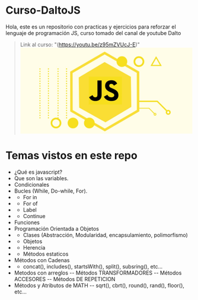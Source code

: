 # Curso-DaltoJS
Hola, este es un repositorio con practicas y ejercicios para reforzar el lenguaje de programación JS, curso tomado del canal de youtube Dalto

> Link al curso: "(https://youtu.be/z95mZVUcJ-E)"
![image](/image/js.jpg)

# Temas vistos en este repo
-  ¿Qué es javascript?
-  Que son las variables.
-  Condicionales 
-  Bucles (While, Do-while, For).
- - For in
- - For of
- - Label
- - Continue
-  Funciones
-  Programación Orientada a Objetos
- - Clases (Abstracción, Modularidad, encapsulamiento, polimorfismo)
- - Objetos
- - Herencia
- - Métodos estaticos
-  Métodos con Cadenas 
- - concat(), includes(), startsWith(), split(), subsring(), etc...
-  Metodos con arreglos
--  Métodos TRANSFORMADORES
--  Métodos ACCESORES
--  Métodos DE REPETICION
-  Métodos y Atributos de MATH
--  sqrt(), cbrt(), round(), rand(), floor(), etc...



